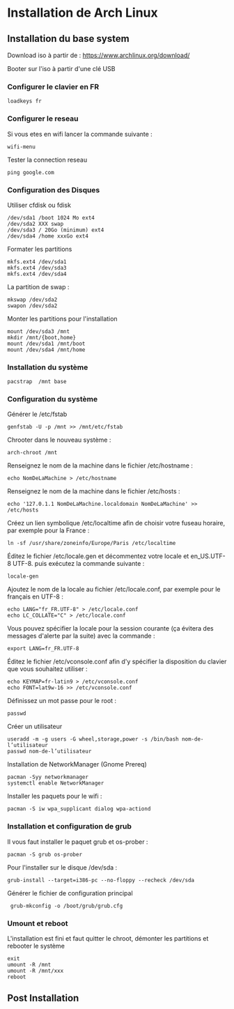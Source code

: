 # Installation de Arch Linux

## Installation du base system

Download iso à partir de : https://www.archlinux.org/download/ 

Booter sur l'iso à partir d'une clé USB

### Configurer le clavier en FR
```
loadkeys fr
```

### Configurer le reseau
Si vous etes en wifi lancer la commande suivante :
```
wifi-menu
```

Tester la connection reseau
```
ping google.com
```

### Configuration des Disques
Utiliser cfdisk ou fdisk
```
/dev/sda1 /boot 1024 Mo ext4
/dev/sda2 XXX swap
/dev/sda3 / 20Go (minimum) ext4
/dev/sda4 /home xxxGo ext4
```

Formater les partitions
```
mkfs.ext4 /dev/sda1
mkfs.ext4 /dev/sda3
mkfs.ext4 /dev/sda4
```

La partition de swap :
```
mkswap /dev/sda2
swapon /dev/sda2
```

Monter les partitions pour l'installation
```
mount /dev/sda3 /mnt
mkdir /mnt/{boot,home}
mount /dev/sda1 /mnt/boot
mount /dev/sda4 /mnt/home
```

### Installation du système 
```
pacstrap  /mnt base 
```

### Configuration du système
Générer le /etc/fstab
```
genfstab -U -p /mnt >> /mnt/etc/fstab
```



Chrooter dans le nouveau système :
```
arch-chroot /mnt
```

Renseignez le nom de la machine dans le fichier /etc/hostname :
```
echo NomDeLaMachine > /etc/hostname
```

Renseignez le nom de la machine dans le fichier /etc/hosts :
```
echo '127.0.1.1 NomDeLaMachine.localdomain NomDeLaMachine' >> /etc/hosts
```
Créez un lien symbolique /etc/localtime afin de choisir votre fuseau horaire, par exemple pour la France :
```
ln -sf /usr/share/zoneinfo/Europe/Paris /etc/localtime
```

Éditez le fichier /etc/locale.gen et décommentez votre locale et en_US.UTF-8 UTF-8. puis exécutez la commande suivante :

```
locale-gen
```

Ajoutez le nom de la locale au fichier /etc/locale.conf, par exemple pour le français en UTF-8 :
```
echo LANG="fr_FR.UTF-8" > /etc/locale.conf
echo LC_COLLATE="C" > /etc/locale.conf
```

Vous pouvez spécifier la locale pour la session courante (ça évitera des messages d'alerte par la suite) avec la commande :
```
export LANG=fr_FR.UTF-8
```

Éditez le fichier /etc/vconsole.conf afin d'y spécifier la disposition du clavier que vous souhaitez utiliser :
```
echo KEYMAP=fr-latin9 > /etc/vconsole.conf
echo FONT=lat9w-16 >> /etc/vconsole.conf
```

Définissez un mot passe pour le root :
```
passwd
```

Créer un utilisateur
```
useradd -m -g users -G wheel,storage,power -s /bin/bash nom-de-l’utilisateur
passwd nom-de-l’utilisateur
```

Installation de NetworkManager (Gnome Prereq)
```
pacman -Syy networkmanager
systemctl enable NetworkManager
```

Installer les paquets pour le wifi :
```
pacman -S iw wpa_supplicant dialog wpa-actiond
```

### Installation et configuration de grub
Il vous faut installer le paquet grub et os-prober :
```
pacman -S grub os-prober
```

Pour l'installer sur le disque /dev/sda :
```
grub-install --target=i386-pc --no-floppy --recheck /dev/sda
```

Générer le fichier de configuration principal
```
 grub-mkconfig -o /boot/grub/grub.cfg
```


### Umount et reboot 
L'installation est fini et faut quitter le chroot, démonter les partitions et rebooter le système
```
exit
umount -R /mnt
umount -R /mnt/xxx
reboot
```
## Post Installation
